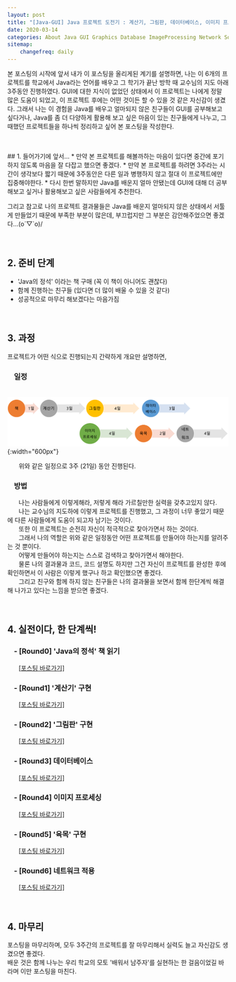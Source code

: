 ```yaml
---
layout: post
title: "[Java-GUI] Java 프로젝트 도전기 : 계산기, 그림판, 데이터베이스, 이미지 프로세싱, 육목, 네트워크"
date: 2020-03-14
categories: About Java GUI Graphics Database ImageProcessing Network SocketProgramming
sitemap:
    changefreq: daily
---
```


본 포스팅의 시작에 앞서 내가 이 포스팅을 올리게된 계기를 설명하면, 나는 이 6개의 프로젝트를 학교에서 Java라는 언어를 배우고 그 학기가 끝난 방학 때 교수님의 지도 아래 3주동안 진행하였다. GUI에 대한 지식이 없었던 상태에서 이 프로젝트는 나에게 정말 많은 도움이 되었고, 이 프로젝트 후에는 어떤 것이든 할 수 있을 것 같은 자신감이 생겼다. 그래서 나는 이 경험을 Java를 배우고 얼마되지 않은 친구들이 GUI를 공부해보고 싶다거나, Java를 좀 더 다양하게 활용해 보고 싶은 마음이 있는 친구들에게 나누고, 그 때했던 프로젝트들을 하나씩 정리하고 싶어 본 포스팅을 작성한다.  
<br/>

<br/>
## 1. 들어가기에 앞서...
* 만약 본 프로젝트를 해볼까하는 마음이 있다면 중간에 포기하지 않도록 마음을 잘 다잡고 했으면 좋겠다.
* 만약 본 프로젝트를 하려면 3주라는 시간이 생각보다 짧기 때문에 3주동안은 다른 일과 병행하지 않고 절대 이 프로젝트에만 집중해야한다.
* 다시 한번 말하지만 Java를 배운지 얼마 안됐는데 GUI에 대해 더 공부해보고 싶거나 활용해보고 싶은 사람들에게 추천한다.

그리고 참고로 나의 프로젝트 결과물들은 Java를 배운지 얼마되지 않은 상태에서 서툴게 만들었기 때문에 부족한 부분이 많은데, 부끄럽지만 그 부분은 감안해주었으면 좋겠다...(o´▽`o)/
<br/><br/><br/>

## 2. 준비 단계
* 'Java의 정석' 이라는 책 구매 (꼭 이 책이 아니어도 괜찮다)
* 함께 진행하는 친구들 (있다면 더 많이 배울 수 있을 것 같다)
* 성공적으로 마무리 해보겠다는 마음가짐
<br/><br/><br/>

## 3. 과정
프로젝트가 어떤 식으로 진행되는지 간략하게 개요만 설명하면,
### ㅤ일정
ㅤㅤ![process](/assets/img/post/About_me/JavaCamp/process.png){:width="600px"}  

ㅤㅤ위와 같은 일정으로 3주 (21일) 동안 진행된다.
### ㅤ방법
ㅤㅤ나는 사람들에게 이렇게해라, 저렇게 해라 가르칠만한 실력을 갖추고있지 않다.  
ㅤㅤ나는 교수님의 지도하에 이렇게 프로젝트를 진행했고, 그 과정이 너무 좋았기 때문에 다른 사람들에게 도움이 되고자 남기는 것이다.  
ㅤㅤ또한 이 프로젝트는 순전히 자신이 적극적으로 찾아가면서 하는 것이다.  
ㅤㅤ그래서 나의 역할은 위와 같은 일정동안 어떤 프로젝트를 만들어야 하는지를 알려주는 것 뿐이다.  
ㅤㅤ어떻게 만들어야 하는지는 스스로 검색하고 찾아가면서 해야한다.  
ㅤㅤ물론 나의 결과물과 코드, 코드 설명도 하지만 그건 자신이 프로젝트를 완성한 후에 확인하면서 이 사람은 이렇게 했구나 하고 확인했으면 좋겠다.  
ㅤㅤ그리고 친구와 함께 하지 않는 친구들은 나의 결과물을 보면서 함께 한단계씩 해결해 나가고 있다는 느낌을 받으면 좋겠다.
<br/><br/><br/>

## 4. 실전이다, 한 단계씩!
### ㅤ- [Round0] 'Java의 정석' 책 읽기
ㅤㅤ[[포스팅 바로가기]](https://0pencoding.github.io/about/java/gui/2020/03/12/JavaCamp_Round0_%EC%9E%90%EB%B0%94%EC%9D%98%EC%A0%95%EC%84%9D%EC%B1%85%EC%9D%BD%EA%B8%B0.html)  

### ㅤ- [Round1] '계산기' 구현
ㅤㅤ[[포스팅 바로가기]](https://0pencoding.github.io/about/java/gui/2020/03/13/JavaCamp_Round1_%EA%B3%84%EC%82%B0%EA%B8%B0.html)  

### ㅤ- [Round2] '그림판' 구현
ㅤㅤ[[포스팅 바로가기]](https://0pencoding.github.io/about/java/gui/graphics/2020/03/13/JavaCamp_Round2_%EA%B7%B8%EB%A6%BC%ED%8C%90.html)  

### ㅤ- [Round3] 데이터베이스
ㅤㅤ[[포스팅 바로가기]](https://0pencoding.github.io/about/java/gui/database/mysql/2020/03/14/JavaCamp_Round3_%EB%8D%B0%EC%9D%B4%ED%84%B0%EB%B2%A0%EC%9D%B4%EC%8A%A4.html)  

### ㅤ- [Round4] 이미지 프로세싱
ㅤㅤ[[포스팅 바로가기]](https://0pencoding.github.io/about/java/gui/imageprocessing/2020/03/14/JavaCamp_Round4_%EC%9D%B4%EB%AF%B8%EC%A7%80%ED%94%84%EB%A1%9C%EC%84%B8%EC%8B%B1.html)  

### ㅤ- [Round5] '육목' 구현
ㅤㅤ[[포스팅 바로가기]](https://0pencoding.github.io/about/java/gui/2020/03/14/JavaCamp_Round5_%EC%9C%A1%EB%AA%A9.html)  

### ㅤ- [Round6] 네트워크 적용
ㅤㅤ[[포스팅 바로가기]](abc)
<br/><br/><br/>

## 4. 마무리
포스팅을 마무리하며, 모두 3주간의 프로젝트를 잘 마무리해서 실력도 늘고 자신감도 생겼으면 좋겠다.  
배운 것은 함께 나누는 우리 학교의 모토 '배워서 남주자'를 실현하는 한 걸음이었길 바라며 이만 포스팅을 마친다.  
<br/>
<br/>